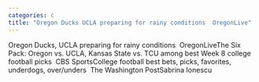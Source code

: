 ```yaml
---
categories: c
title: "Oregon Ducks UCLA preparing for rainy conditions  OregonLive"
---
```

Oregon Ducks, UCLA preparing for rainy conditions&nbsp;&nbsp;OregonLiveThe Six Pack: Oregon vs. UCLA, Kansas State vs. TCU among best Week 8 college football picks&nbsp;&nbsp;CBS SportsCollege football best bets, picks, favorites, underdogs, over/unders&nbsp;&nbsp;The Washington PostSabrina Ionescu 